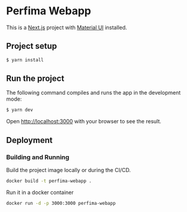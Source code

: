 Perfima Webapp
===============

This is a [Next.js](https://nextjs.org/) project with [Material UI](https://github.com/mui/material-ui) installed.

## Project setup

```bash
$ yarn install
``` 

## Run the project

The following command compiles and runs the app in the development mode:

```bash
$ yarn dev
``` 

Open [http://localhost:3000](http://localhost:3000) with your browser to see the result.

## Deployment

### Building and Running
Build the project image locally or during the CI/CD.

```bash
docker build -t perfima-webapp .
```

Run it in a docker container

```bash
docker run -d -p 3000:3000 perfima-webapp
```
